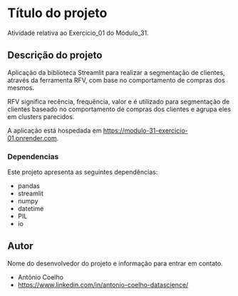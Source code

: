 # Título do projeto

Atividade relativa ao Exercício_01 do Módulo_31.

## Descrição do projeto

Aplicação da biblioteca Streamlit para realizar a segmentação de clientes, através da ferramenta RFV, com base no comportamento de compras dos mesmos.

RFV significa recência, frequência, valor e é utilizado para segmentação de clientes baseado no comportamento de compras dos clientes e agrupa eles em clusters parecidos.

A aplicação está hospedada em https://modulo-31-exercicio-01.onrender.com.

### Dependencias

Este projeto apresenta as seguintes dependências:

- pandas
- streamlit
- numpy
- datetime
- PIL
- io

## Autor

Nome do desenvolvedor do projeto e informação para entrar em contato.
- Antônio Coelho  
- https://www.linkedin.com/in/antonio-coelho-datascience/
